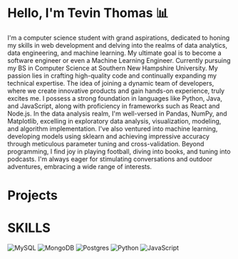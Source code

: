 
# Hello, I'm Tevin Thomas 📊

I'm a computer science student with grand aspirations, dedicated to honing my skills in web development and delving into the realms of data analytics, data engineering, and machine learning. My ultimate goal is to become a software engineer or even a Machine Learning Engineer. Currently pursuing my BS in Computer Science at Southern New Hampshire University.
My passion lies in crafting high-quality code and continually expanding my technical expertise. The idea of joining a dynamic team of developers, where we create innovative products and gain hands-on experience, truly excites me. I possess a strong foundation in languages like Python, Java, and JavaScript, along with proficiency in frameworks such as React and Node.js. In the data analysis realm, I'm well-versed in Pandas, NumPy, and Matplotlib, excelling in exploratory data analysis, visualization, modeling, and algorithm implementation. I've also ventured into machine learning, developing models using sklearn and achieving impressive accuracy through meticulous parameter tuning and cross-validation.
Beyond programming, I find joy in playing football, diving into books, and tuning into podcasts. I'm always eager for stimulating conversations and outdoor adventures, embracing a wide range of interests.
# Projects

 
# SKILLS

![MySQL](https://img.shields.io/badge/mysql-%2300f.svg?style=for-the-badge&logo=mysql&logoColor=white)
![MongoDB](https://img.shields.io/badge/MongoDB-%234ea94b.svg?style=for-the-badge&logo=mongodb&logoColor=white)
![Postgres](https://img.shields.io/badge/postgres-%23316192.svg?style=for-the-badge&logo=postgresql&logoColor=white)
![Python](https://img.shields.io/badge/python-3670A0?style=for-the-badge&logo=python&logoColor=ffdd54)
![JavaScript](https://img.shields.io/badge/javascript-%23323330.svg?style=for-the-badge&logo=javascript&logoColor=%23F7DF1E)


